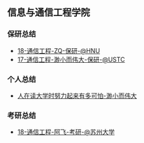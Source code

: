 ## 信息与通信工程学院 <!-- {docsify-ignore-all} -->

<!-- recent-update-start -->
### 保研总结
- [18-通信工程-ZQ-保研-@HNU](personal-summary/sice/18-通信工程-ZQ-保研-@HNU)
- [17-通信工程-渺小而伟大-保研-@USTC](personal-summary/sice/17-通信工程-渺小而伟大-保研-@USTC.md)

### 个人总结
- [人在读大学时努力起来有多可怕-渺小而伟大](personal-summary/sice/人在读大学时努力起来有多可怕-渺小而伟大.md)

### 考研总结
- [18-通信工程-阿飞-考研-@苏州大学](https://zhuanlan.zhihu.com/p/492633325)


<!-- recent-update-end -->
